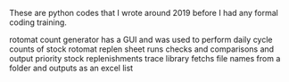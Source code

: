 These are python codes that I wrote around 2019 before I had any formal coding training.


rotomat count generator has a GUI and was used to perform daily cycle counts of stock
rotomat replen sheet runs checks and comparisons and output priority stock replenishments
trace library fetchs file names from a folder and outputs as an excel list
